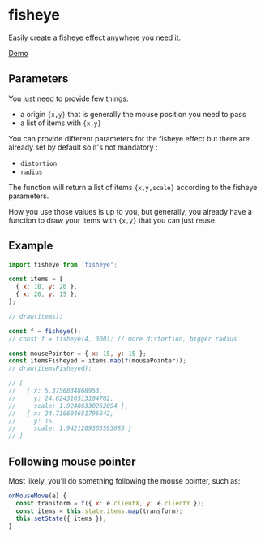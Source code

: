 # fisheye

Easily create a fisheye effect anywhere you need it.

[Demo](http://sderosiaux.github.io/react-motion-fun/demo2.html)

## Parameters

You just need to provide few things:
- a origin `{x,y}` that is generally the mouse position you need to pass
- a list of items with `{x,y}`

You can provide different parameters for the fisheye effect but there are already
set by default so it's not mandatory :
- `distortion`
- `radius`

The function will return a list of items `{x,y,scale}` according to the fisheye
parameters.

How you use those values is up to you, but generally, you already have a function
to draw your items with `{x,y}` that you can just reuse.

## Example

```javascript
import fisheye from 'fisheye';

const items = [
  { x: 10, y: 20 },
  { x: 20, y: 15 },
];

// draw(items);

const f = fisheye();
// const f = fisheye(4, 300); // more distortion, bigger radius

const mousePointer = { x: 15, y: 15 };
const itemsFisheyed = items.map(f(mousePointer));
// draw(itemsFisheyed);

// [
//   { x: 5.3756834868953,
//     y: 24.624316513104702,
//     scale: 1.92486330262094 },
//   { x: 24.710604651796842,
//     y: 15,
//     scale: 1.9421209303593685 }
// ]
```
## Following mouse pointer

Most likely, you'll do something following the mouse pointer, such as:

```javascript
onMouseMove(e) {
  const transform = f({ x: e.clientX, y: e.clientY });
  const items = this.state.items.map(transform);
  this.setState({ items });
}
```
